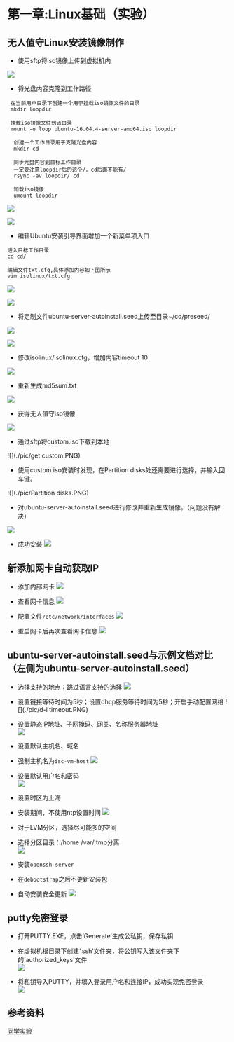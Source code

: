 # 第一章:Linux基础（实验）  

## 无人值守Linux安装镜像制作

 - 使用sftp将iso镜像上传到虚拟机内   

 ![](./pic/sftp-put.PNG)

 - 将光盘内容克隆到工作路径

```
 在当前用户目录下创建一个用于挂载iso镜像文件的目录     
 mkdir loopdir    

 挂载iso镜像文件到该目录   
 mount -o loop ubuntu-16.04.4-server-amd64.iso loopdir

  创建一个工作目录用于克隆光盘内容   
  mkdir cd   

  同步光盘内容到目标工作目录   
  一定要注意loopdir后的这个/，cd后面不能有/   
  rsync -av loopdir/ cd  

  卸载iso镜像   
  umount loopdir   
```    

![](./pic/mount.PNG)

![](./pic/unmount.PNG)

- 编辑Ubuntu安装引导界面增加一个新菜单项入口   

```
进入目标工作目录
cd cd/

编辑文件txt.cfg,具体添加内容如下图所示
vim isolinux/txt.cfg
```   
![](./pic/vim-txt.cfg1.PNG)   

![](./pic/vim-txt.cfg2.PNG)

- 将定制文件ubuntu-server-autoinstall.seed上传至目录~/cd/preseed/   

![](./pic/put-autoinstall1.PNG)

![](./pic/put-autoinstall2.PNG)   

- 修改isolinux/isolinux.cfg，增加内容timeout 10   

![](./pic/timeout.PNG)   

- 重新生成md5sum.txt   

![](./pic/md5sum.PNG)

- 获得无人值守iso镜像   

![](./pic/mkisofs.PNG)    

- 通过sftp将custom.iso下载到本地   

![](./pic/get custom.PNG)

- 使用custom.iso安装时发现，在Partition disks处还需要进行选择，并输入回车键。

![](./pic/Partition disks.PNG)

- 对ubuntu-server-autoinstall.seed进行修改并重新生成镜像。（问题没有解决）   

![](./pic/dev-sda.PNG)   

- 成功安装
![](./pic/ok.PNG)

## 新添加网卡自动获取IP   

- 添加内部网卡
![](./pic/intnet.PNG)   

- 查看网卡信息
![](./pic/网卡信息.PNG)   

- 配置文件`/etc/network/interfaces`
![](./pic/enp0s8.PNG)

- 重启网卡后再次查看网卡信息
![](./pic/restart.PNG)

## ubuntu-server-autoinstall.seed与示例文档对比（左侧为ubuntu-server-autoinstall.seed）

- 选择支持的地点；跳过语言支持的选择
![](./pic/locale-language.PNG)

- 设置链接等待时间为5秒；设置dhcp服务等待时间为5秒；开启手动配置网络
![](./pic/d-i timeout.PNG)   

- 设置静态IP地址、子网掩码、网关、名称服务器地址   
![](./pic/IPv4.PNG)

- 设置默认主机名、域名
- 强制主机名为`isc-vm-host`
![](./pic/hostname.PNG)

- 设置默认用户名和密码   
![](./pic/cuc-cuc.PNG)

- 设置时区为上海
- 安装期间，不使用ntp设置时间
![](./pic/time.PNG)

- 对于LVM分区，选择尽可能多的空间
- 选择分区目录：/home /var/ tmp分离  
![](./pic/size.PNG)

- 安装`openssh-server`
- 在`debootstrap`之后不更新安装包
- 自动安装安全更新
![](./pic/packages.PNG)

## putty免密登录   

- 打开PUTTY.EXE，点击‘Generate’生成公私钥，保存私钥

- 在虚拟机根目录下创建‘.ssh’文件夹，将公钥写入该文件夹下的'authorized_keys'文件   
![](./pic/authorized_keys.PNG)   

- 将私钥导入PUTTY，并填入登录用户名和连接IP，成功实现免密登录   
![](./pic/免密.PNG)   

## 参考资料
[同学实验](https://github.com/CUCCS/2015-linux-public-RachelLYY/blob/labs/lab1/%E6%97%A0%E4%BA%BA%E5%80%BC%E5%AE%88Linux%E5%AE%89%E8%A3%85%E9%95%9C%E5%83%8F%E5%88%B6%E4%BD%9C.md)
